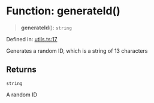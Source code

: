 # Function: generateId()

> **generateId**(): `string`

Defined in: [utils.ts:17](https://github.com/GeoDaCenter/openassistant/blob/1a6f158a9bc0914d446c35a467a546a572748a5e/packages/common/src/utils.ts#L17)

Generates a random ID, which is a string of 13 characters

## Returns

`string`

A random ID
